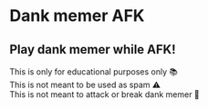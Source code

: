 # Dank memer AFK
 <h2>Play dank memer while AFK!</h2>
 This is only for educational purposes only 📚 <br>
 This is not meant to be used as spam ⚠️ <br>
 This is not meant to attack or break dank memer 🚨 <br>
